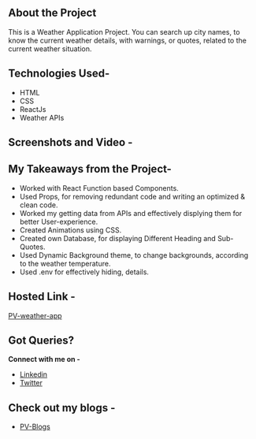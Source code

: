 ## About the Project
This is a Weather Application Project. You can search up city names, to know the current weather details, with warnings, or quotes, related to the current weather situation.

## Technologies Used- 
- HTML
- CSS
- ReactJs
- Weather APIs

## Screenshots and Video - 



## My Takeaways from the Project-
- Worked with React Function based Components.
- Used Props, for removing redundant code and writing an optimized & clean code.
- Worked my getting data from APIs and effectively displying them for better User-experience.
- Created Animations using CSS.
- Created own Database, for displaying Different Heading and Sub-Quotes.
- Used Dynamic Background theme, to change backgrounds, according to the weather temperature.
- Used .env for effectively hiding, details.

## Hosted Link - 
[PV-weather-app](https://pv-weather.netlify.app)


## Got Queries?
**Connect with me on -** 
- [Linkedin](https://www.linkedin.com/in/prakhar-varshney-6b3a92181/)
- [Twitter](https://twitter.com/Prakhar10V)


## Check out my blogs - 
- [PV-Blogs](https://prakhar10-blog.netlify.app/)

